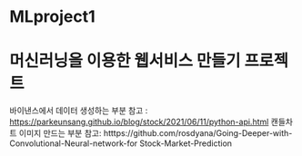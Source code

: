 # MLproject1
# 머신러닝을 이용한 웹서비스 만들기 프로젝트

바이낸스에서 데이터 생성하는 부분 참고 :
https://parkeunsang.github.io/blog/stock/2021/06/11/python-api.html
캔들차트 이미지 만드는 부분 참고:
htttps://github.com/rosdyana/Going-Deeper-with-Convolutional-Neural-network-for Stock-Market-Prediction
